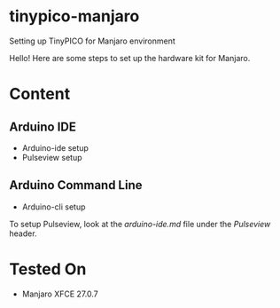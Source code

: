 # tinypico-manjaro
Setting up TinyPICO for Manjaro environment

Hello! Here are some steps to set up the hardware kit for Manjaro.

# Content
## Arduino IDE
* Arduino-ide setup
* Pulseview setup

## Arduino Command Line
* Arduino-cli setup

To setup Pulseview, look at the *arduino-ide.md* file under the *Pulseview* header.

# Tested On
* Manjaro XFCE 27.0.7
